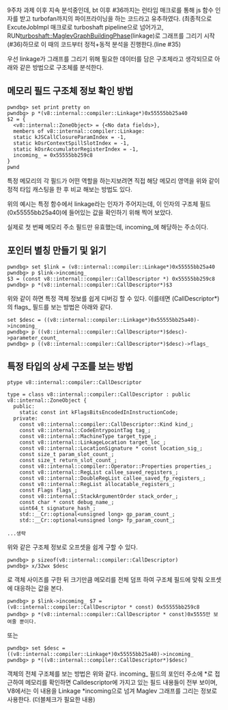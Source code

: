 9주차 과제 이후 지속 분석중인데, bt 이후 #36까지는 런타임 매크로를 통해 js 함수 인자를 받고 turbofan까지의 파이프라이닝을 하는 코드라고 유추하였다. (최종적으로 ExcuteJobImpl 매크로로 turboshaft pipeline으로
넘어가고, RUN<turboshaft::MaglevGraphBuildingPhase>(linkage)로 그래프를 그리기 시작(#36)하므로 이 때의 코드부터 정적+동적 분석을 진행한다.(line #35)

우선 linkage가 그래프를 그리기 위해 필요한 데이터를 담은 구조체라고 생각되므로 아래와 같은 방법으로 구조체를 분석한다.

## 메모리 필드 구조체 정보 확인 방법
```
pwndbg> set print pretty on
pwndbg> p *(v8::internal::compiler::Linkage*)0x55555bb25a40
$2 = {
  <v8::internal::ZoneObject> = {<No data fields>}, 
  members of v8::internal::compiler::Linkage:
  static kJSCallClosureParamIndex = -1,
  static kOsrContextSpillSlotIndex = -1,
  static kOsrAccumulatorRegisterIndex = -1,
  incoming_ = 0x55555bb259c8
}
pwnd
```

특정 메모리의 각 필드가 어떤 역할을 하는지보려면 직접 해당 메모리 영역을 위와 같이 정적 타입 캐스팅을 한 후 비교 해보는 방법도 있다. 

위의 예시는 특정 함수에서 linkage라는 인자가 주어지는데, 이 인자의 구조체 필드(0x55555bb25a40)에 들어있는 값을 확인하기 위해 찍어 보았다. 

실제로 첫 번째 메모리 주소 필드만 유효했는데, incoming_에 해당하는 주소이다.

## 포인터 별칭 만들기 및 읽기
```
pwndbg> set $link = (v8::internal::compiler::Linkage*)0x55555bb25a40
pwndbg> p $link->incoming_
$3 = (const v8::internal::compiler::CallDescriptor *) 0x55555bb259c8
pwndbg> p *(v8::internal::compiler::CallDescriptor*)$3
```

위와 같이 하면 특정 객체 정보를 쉽게 디버깅 할 수 있다. 이를테면 (CallDescriptor*)의 flags_ 필드를 보는 방법은 아래와 같다.

```
set $desc = ((v8::internal::compiler::Linkage*)0x55555bb25a40)->incoming_
pwndbg> p ((v8::internal::compiler::CallDescriptor*)$desc)->parameter_count_
pwndbg> p ((v8::internal::compiler::CallDescriptor*)$desc)->flags_
```

## 특정 타입의 상세 구조를 보는 방법
```
ptype v8::internal::compiler::CallDescriptor

type = class v8::internal::compiler::CallDescriptor : public v8::internal::ZoneObject {
  public:
    static const int kFlagsBitsEncodedInInstructionCode;
  private:
    const v8::internal::compiler::CallDescriptor::Kind kind_;
    const v8::internal::CodeEntrypointTag tag_;
    const v8::internal::MachineType target_type_;
    const v8::internal::LinkageLocation target_loc_;
    const v8::internal::LocationSignature * const location_sig_;
    const size_t param_slot_count_;
    const size_t return_slot_count_;
    const v8::internal::compiler::Operator::Properties properties_;
    const v8::internal::RegList callee_saved_registers_;
    const v8::internal::DoubleRegList callee_saved_fp_registers_;
    const v8::internal::RegList allocatable_registers_;
    const Flags flags_;
    const v8::internal::StackArgumentOrder stack_order_;
    const char * const debug_name_;
    uint64_t signature_hash_;
    std::__Cr::optional<unsigned long> gp_param_count_;
    std::__Cr::optional<unsigned long> fp_param_count_;

...생략
```

위와 같은 구조체 정보로 오프셋을 쉽게 구할 수 있다. 

```
pwndbg> p sizeof(v8::internal::compiler::CallDescriptor)
pwndbg> x/32wx $desc
```
로 객체 사이즈를 구한 뒤 크기만큼 메모리를 전체 덤프 하여 구조체 필드에 맞춰 오프셋에 대응하는 값을 본다.

```
pwndbg> p $link->incoming_ $7 = (v8::internal::compiler::CallDescriptor * const) 0x55555bb259c8
pwndbg> p *(v8::internal::compiler::CallDescriptor * const)0x5555만 보여줄 뿐이다. 
```

또는

```
pwndbg> set $desc = ((v8::internal::compiler::Linkage*)0x55555bb25a40)->incoming_
pwndbg> p *((v8::internal::compiler::CallDescriptor*)$desc)
```

객체의 전체 구조체를 보는 방법은 위와 같다. incoming_ 필드의 포인터 주소에 *로 접근하여 메모리를 확인하면 Calldescriptor에 가지고 있는 필드 내용들이 전부 보이며, V8에서는 이 내용을 Linkage *incoming으로 넘겨 Maglev 그래프를 그리는 정보로 사용한다. (더블체크가 필요한 내용)
